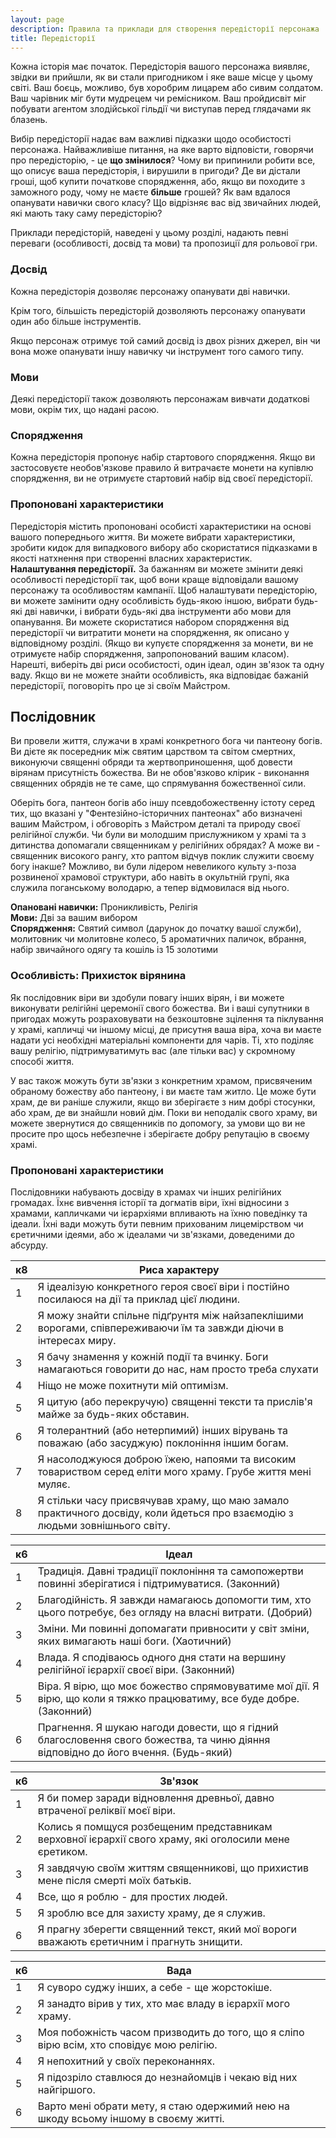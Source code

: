```yaml
---
layout: page
description: Правила та приклади для створення передісторії персонажа
title: Передісторії
---
```


Кожна історія має початок. Передісторія вашого персонажа виявляє, звідки ви прийшли, як ви стали пригодником і яке ваше місце у цьому світі. Ваш боєць, можливо, був хоробрим лицарем або сивим солдатом. Ваш чарівник міг бути мудрецем чи ремісником. Ваш пройдисвіт міг побувати агентом злодійської гільдії чи виступав перед глядачами як блазень.

Вибір передісторії надає вам важливі підказки щодо особистості персонажа. Найважливіше питання, на яке варто відповісти, говорячи про передісторію, - це **що змінилося**? Чому ви припинили робити все, що описує ваша передісторія, і вирушили в пригоди? Де ви дістали гроші, щоб купити початкове спорядження, або, якщо ви походите з заможного роду, чому не маєте **більше** грошей? Як вам вдалося опанувати навички свого класу? Що відрізняє вас від звичайних людей, які мають таку саму передісторію?

Приклади передісторій, наведені у цьому розділі, надають певні переваги (особливості, досвід та мови) та пропозиції для рольової гри.

### Досвід
Кожна передісторія дозволяє персонажу опанувати дві навички.

Крім того, більшість передісторій дозволяють персонажу опанувати один або більше інструментів.

Якщо персонаж отримує той самий досвід із двох різних джерел, він чи вона може опанувати іншу навичку чи інструмент того самого типу.

### Мови
Деякі передісторії також дозволяють персонажам вивчати додаткові мови, окрім тих, що надані расою.

### Спорядження
Кожна передісторія пропонує набір стартового спорядження. Якщо ви застосовуєте необов'язкове правило й витрачаєте монети на купівлю спорядження, ви не отримуєте стартовий набір від своєї передісторії.

### Пропоновані характеристики
Передісторія містить пропоновані особисті характеристики на основі вашого попереднього життя. Ви можете вибрати характеристики, зробити кидок для випадкового вибору або скористатися підказками в якості натхнення при створенні власних характеристик.  
**Налаштування передісторії.** За бажанням ви можете змінити деякі особливості передісторії так, щоб вони краще відповідали вашому персонажу та особливостям кампанії. Щоб налаштувати передісторію, ви можете замінити одну особливість будь-якою іншою, вибрати будь-які дві навички, і вибрати будь-які два інструменти або мови для опанування. Ви можете скористатися набором спорядження від передісторії чи витратити монети на спорядження, як описано у відповідному розділі. (Якщо ви купуєте спорядження за монети, ви не отримуєте набір спорядження, запропонований вашим класом). Нарешті, виберіть дві риси особистості, один ідеал, один зв'язок та одну ваду. Якщо ви не можете знайти особливість, яка відповідає бажаній передісторії, поговоріть про це зі своїм Майстром.

## Послідовник
Ви провели життя, служачи в храмі конкретного бога чи пантеону богів. Ви дієте як посередник між святим царством та світом смертних, виконуючи священні обряди та жертвоприношення, щоб довести вірянам присутність божества. Ви не обов'язково клірик - виконання священних обрядів не те саме, що спрямування божественної сили.

Оберіть бога, пантеон богів або іншу псевдобожественну істоту серед тих, що вказані у "Фентезійно-історичних пантеонах" або визначені вашим Майстром, і обговоріть з Майстром деталі та природу своєї релігійної служби. Чи були ви молодшим прислужником у храмі та з дитинства допомагали священникам у релігійних обрядах? А може ви - священник високого рангу, хто раптом відчув поклик служити своєму богу інакше? Можливо, ви були лідером невеликого культу з-поза розвиненої храмової структури, або навіть в окультній групі, яка служила поганському володарю, а тепер відмовилася від нього.

**Опановані навички:** Проникливість, Релігія    
**Мови:** Дві за вашим вибором    
**Спорядження:** Святий символ (дарунок до початку вашої служби), молитовник чи молитовне колесо, 5 ароматичних паличок, вбрання, набір звичайного одягу та кошіль із 15 золотими

### Особливість: Прихисток вірянина
Як послідовник віри ви здобули повагу інших вірян, і ви можете виконувати релігійні церемонії свого божества. Ви і ваші супутники в пригодах можуть розраховувати на безкоштовне зцілення та піклування у храмі, капличці чи іншому місці, де присутня ваша віра, хоча ви маєте надати усі необхідні матеріальні компоненти для чарів. Ті, хто поділяє вашу релігію, підтримуватимуть вас (але тільки вас) у скромному способі життя.

У вас також можуть бути зв'язки з конкретним храмом, присвяченим обраному божеству або пантеону, і ви маєте там житло. Це може бути храм, де ви раніше служили, якщо ви зберігаєте з ним добрі стосунки, або храм, де ви знайшли новий дім. Поки ви неподалік свого храму, ви можете звернутися до священників по допомогу, за умови що ви не просите про щось небезпечне і зберігаєте добру репутацію в своєму храмі.

### Пропоновані характеристики
Послідовники набувають досвіду в храмах чи інших релігійних громадах. Їхнє вивчення історії та догматів віри, їхні відносини з храмами, капличками чи ієрархіями впливають на їхню поведінку та ідеали. Їхні вади можуть бути певним прихованим лицемірством чи єретичними ідеями, або ж ідеалами чи зв'язками, доведеними до абсурду.

| к8 | Риса характеру                                                                                                              |
| -- | --------------------------------------------------------------------------------------------------------------------------- |
| 1  | Я ідеалізую конкретного героя своєї віри і постійно посилаюся на дії та приклад цієї людини.                                |
| 2  | Я можу знайти спільне підґрунтя між найзапеклішими ворогами, співпереживаючи їм та завжди діючи в інтересах миру.           |
| 3  | Я бачу знамення у кожній події та вчинку. Боги намагаються говорити до нас, нам просто треба слухати                        |
| 4  | Ніщо не може похитнути мій оптимізм.                                                                                        |
| 5  | Я цитую (або перекручую) священні тексти та прислів'я майже за будь-яких обставин.                                          |
| 6  | Я толерантний (або нетерпимий) інших вірувань та поважаю (або засуджую) поклоніння іншим богам.                             |
| 7  | Я насолоджуюся доброю їжею, напоями та високим товариством серед еліти мого храму. Грубе життя мені муляє.                  |
| 8  | Я стільки часу присвячував храму, що маю замало практичного досвіду, коли йдеться про взаємодію з людьми зовнішнього світу. |

| к6 | Ідеал                                                                                                                              |
| -- | ---------------------------------------------------------------------------------------------------------------------------------- |
| 1  | Традиція. Давні традиції поклоніння та самопожертви повинні зберігатися і підтримуватися. (Законний)                               |
| 2  | Благодійність. Я завжди намагаюсь допомогти тим, хто цього потребує, без огляду на власні витрати. (Добрий)                        |
| 3  | Зміни. Ми повинні допомагати привносити у світ зміни, яких вимагають наші боги. (Хаотичний)                                        |
| 4  | Влада. Я сподіваюсь одного дня стати на вершину релігійної ієрархії своєї віри. (Законний)                                         |
| 5  | Віра. Я вірю, що моє божество спрямовуватиме мої дії. Я вірю, що коли я тяжко працюватиму, все буде добре. (Законний)              |
| 6  | Прагнення. Я шукаю нагоди довести, що я гідний благословення свого божества, та чиню діяння відповідно до його вчення. (Будь-який) |

| к6 | Зв'язок                                                                                                |
| -- | ------------------------------------------------------------------------------------------------------ |
| 1  | Я би помер заради відновлення древньої, давно втраченої реліквії моєї віри.                            |
| 2  | Колись я помщуся розбещеним представникам верховної ієрархії свого храму, які оголосили мене єретиком. |
| 3  | Я завдячую своїм життям священникові, що прихистив мене після смерті моїх батьків.                     |
| 4  | Все, що я роблю - для простих людей.                                                                |
| 5  | Я зроблю все для захисту храму, де я служив.                                                           |
| 6  | Я прагну зберегти священний текст, який мої вороги вважають єретичним і прагнуть знищити.              |

| к6 | Вада                                                                                     |
| -- | ---------------------------------------------------------------------------------------- |
| 1  | Я суворо суджу інших, а себе - ще жорстокіше.                                            |
| 2  | Я занадто вірив у тих, хто має владу в ієрархії мого храму.                              |
| 3  | Моя побожність часом призводить до того, що я сліпо вірю всім, хто сповідує мою релігію. |
| 4  | Я непохитний у своїх переконаннях.                                                       |
| 5  | Я підозріло ставлюся до незнайомців і чекаю від них найгіршого.                          |
| 6  | Варто мені обрати мету, я стаю одержимий нею на шкоду всьому іншому в своєму житті.         |
